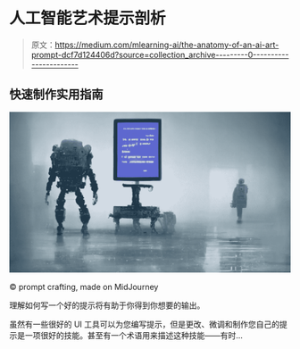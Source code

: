 # 人工智能艺术提示剖析

> 原文：<https://medium.com/mlearning-ai/the-anatomy-of-an-ai-art-prompt-dcf7d124406d?source=collection_archive---------0----------------------->

## 快速制作实用指南

![](img/a49c227c401b6eff8822a2459cf50939.png)

© prompt crafting, made on MidJourney

理解如何写一个好的提示将有助于你得到你想要的输出。

虽然有一些很好的 UI 工具可以为您编写提示，但是更改、微调和制作您自己的提示是一项很好的技能。甚至有一个术语用来描述这种技能——有时…